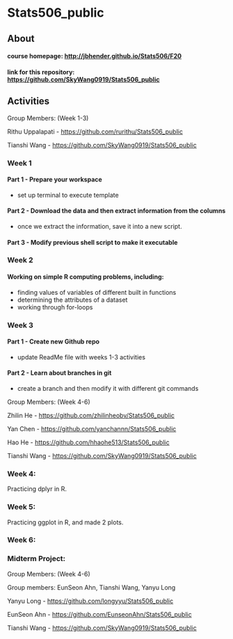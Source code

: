 # Stats506_public

## About 

#### course homepage: http://jbhender.github.io/Stats506/F20
#### link for this repository: https://github.com/SkyWang0919/Stats506_public

## Activities 
Group Members: (Week 1-3)

Rithu Uppalapati - https://github.com/rurithu/Stats506_public

Tianshi Wang - https://github.com/SkyWang0919/Stats506_public

### Week 1 
#### Part 1 - Prepare your workspace 
  + set up terminal to execute template 
#### Part 2 - Download the data and then extract information from the columns 
  + once we extract the information, save it into a new script.
#### Part 3 - Modify previous shell script to make it executable 
### Week 2 
#### Working on simple R computing problems, including: 
  + finding values of variables of different built in functions 
  + determining the attributes of a dataset 
  + working through for-loops
### Week 3 
#### Part 1 - Create new Github repo 
  + update ReadMe file with weeks 1-3 activities 
#### Part 2 - Learn about branches in git 
  + create a branch and then modify it with different git commands



Group Members: (Week 4-6)

Zhilin He - https://github.com/zhilinheobv/Stats506_public

Yan Chen - https://github.com/yanchannn/Stats506_public

Hao He - https://github.com/hhaohe513/Stats506_public

Tianshi Wang - https://github.com/SkyWang0919/Stats506_public


### Week 4: 
Practicing dplyr in R.

### Week 5: 
Practicing ggplot in R, and made 2 plots.

### Week 6:


### Midterm Project:
Group Members: (Week 4-6)

Group members: EunSeon Ahn, Tianshi Wang, Yanyu Long

Yanyu Long - https://github.com/longyyu/Stats506_public

EunSeon Ahn - https://github.com/EunseonAhn/Stats506_public

Tianshi Wang - https://github.com/SkyWang0919/Stats506_public


